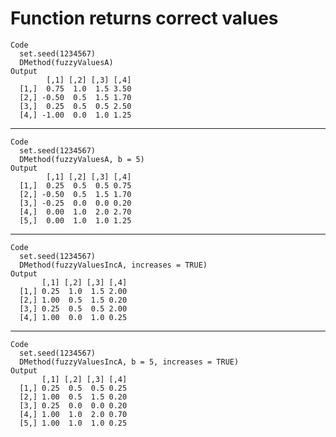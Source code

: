 # Function returns correct values

    Code
      set.seed(1234567)
      DMethod(fuzzyValuesA)
    Output
            [,1] [,2] [,3] [,4]
      [1,]  0.75  1.0  1.5 3.50
      [2,] -0.50  0.5  1.5 1.70
      [3,]  0.25  0.5  0.5 2.50
      [4,] -1.00  0.0  1.0 1.25

---

    Code
      set.seed(1234567)
      DMethod(fuzzyValuesA, b = 5)
    Output
            [,1] [,2] [,3] [,4]
      [1,]  0.25  0.5  0.5 0.75
      [2,] -0.50  0.5  1.5 1.70
      [3,] -0.25  0.0  0.0 0.20
      [4,]  0.00  1.0  2.0 2.70
      [5,]  0.00  1.0  1.0 1.25

---

    Code
      set.seed(1234567)
      DMethod(fuzzyValuesIncA, increases = TRUE)
    Output
           [,1] [,2] [,3] [,4]
      [1,] 0.25  1.0  1.5 2.00
      [2,] 1.00  0.5  1.5 0.20
      [3,] 0.25  0.5  0.5 2.00
      [4,] 1.00  0.0  1.0 0.25

---

    Code
      set.seed(1234567)
      DMethod(fuzzyValuesIncA, b = 5, increases = TRUE)
    Output
           [,1] [,2] [,3] [,4]
      [1,] 0.25  0.5  0.5 0.25
      [2,] 1.00  0.5  1.5 0.20
      [3,] 0.25  0.0  0.0 0.20
      [4,] 1.00  1.0  2.0 0.70
      [5,] 1.00  1.0  1.0 0.25

